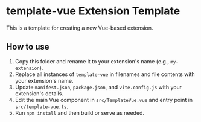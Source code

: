 # template-vue Extension Template

This is a template for creating a new Vue-based extension.

## How to use
1. Copy this folder and rename it to your extension's name (e.g., `my-extension`).
2. Replace all instances of `template-vue` in filenames and file contents with your extension's name.
3. Update `manifest.json`, `package.json`, and `vite.config.js` with your extension's details.
4. Edit the main Vue component in `src/TemplateVue.vue` and entry point in `src/template-vue.ts`.
5. Run `npm install` and then build or serve as needed. 